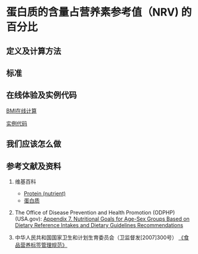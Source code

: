 # 蛋白质的含量占营养素参考值（NRV) 的百分比

## 定义及计算方法

## 标准

## 在线体验及实例代码

[BMI在线计算](https://jsfiddle.net/quanbinn/vxpvy0na/)

[实例代码]()

## 我们应该怎么做

## 参考文献及资料

1. 维基百科
	- [Protein (nutrient)](https://en.wikipedia.org/wiki/Protein_(nutrient))
	- [蛋白质](https://zh.wikipedia.org/wiki/%E8%9B%8B%E7%99%BD%E8%B4%A8)

2. The Office of Disease Prevention and Health Promotion (ODPHP) (USA.gov): [Appendix 7. Nutritional Goals for Age-Sex Groups Based on Dietary Reference Intakes and Dietary Guidelines Recommendations](https://health.gov/dietaryguidelines/2015/guidelines/appendix-7/)

3. 中华人民共和国国家卫生和计划生育委员会（卫监督发[2007]300号） [《食品营养标签管理规范》](http://www.nhfpc.gov.cn/sps/s3593/200804/e6c1613d28004cf095546ab84723834b.shtml)
